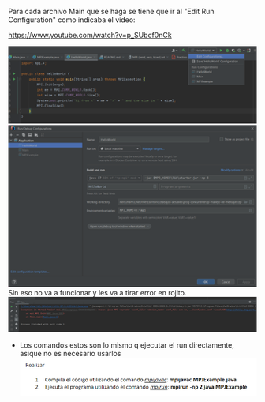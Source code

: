 Para cada archivo Main que se haga se tiene que ir al "Edit Run Configuration" como indicaba el video:

https://www.youtube.com/watch?v=p_SUbcf0nCk

![img.png](images-readme/img.png)
![img_1.png](images-readme/img_1.png)
Sin eso no va a funcionar y les va a tirar error en rojito.
![img_2.png](images-readme/img_2.png)

* Los comandos estos son lo mismo q ejecutar el run directamente, asique no es necesario usarlos
![img_3.png](images-readme/img_3.png)
